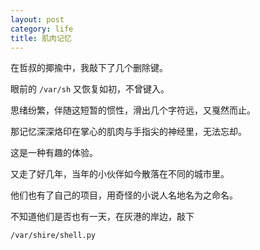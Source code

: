 ```yaml
---
layout: post
category: life
title: 肌肉记忆
---
```


在哲叔的揶揄中，我敲下了几个删除键。

眼前的 `/var/sh` 又恢复如初，不曾键入。

思绪纷繁，伴随这短暂的惯性，滑出几个字符远，又戛然而止。

那记忆深深烙印在掌心的肌肉与手指尖的神经里，无法忘却。

这是一种有趣的体验。

又走了好几年，当年的小伙伴如今散落在不同的城市里。

他们也有了自己的项目，用奇怪的小说人名地名为之命名。

不知道他们是否也有一天，在灰港的岸边，敲下

`/var/shire/shell.py`
